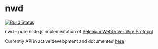 # nwd

[![Build Status](https://travis-ci.org/2do2go/nwd.svg?branch=master)](https://travis-ci.org/2do2go/nwd)

nwd - pure node.js implementation of
[Selenium WebDriver Wire Protocol](https://github.com/SeleniumHQ/selenium/wiki/JsonWireProtocol)

Currently API in active development and documented
[here](https://cdn.rawgit.com/2do2go/nwd/master/docs/built/index.html)
